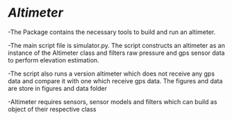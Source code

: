 ***Altimeter***
================
-The Package contains the necessary tools to build and run an altimeter.

-The main script file is simulator.py. The script constructs an altimeter 
as an instance of the Altimeter class and filters raw pressure and gps sensor 
data to perform elevation estimation. 

-The script also runs a version altimeter which does not receive any gps data
and compare it with one which receive gps data. The figures and data are store
in figures and data folder

-Altimeter requires sensors, sensor models and filters which can build as object
of their respective class